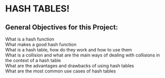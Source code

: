 # HASH TABLES!



General Objectives for this Project:
---
What is a hash function  
What makes a good hash function  
What is a hash table, how do they work and how to use them  
What is a collision and what are the main ways of dealing with collisions in the context of a hash table  
What are the advantages and drawbacks of using hash tables  
What are the most common use cases of hash tables  
